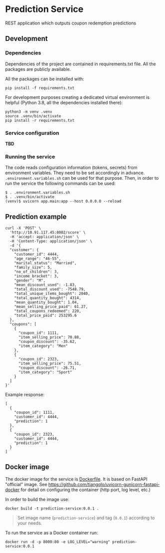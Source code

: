 # Prediction Service

REST application which outputs coupon redemption predictions



## Development

### Dependencies
Dependencies of the project are contained in requirements.txt file. All the packages are publicly available.

All the packages can be installed with: 
```
pip install -f requirements.txt
```

For development purposes creating a dedicated virtual environment is helpful (Python 3.8, all the dependencies installed there):
```
python3 -m venv .venv
source .venv/bin/activate
pip install -r requirements.txt
```

### Service configuration
**TBD**

### Running the service
The code reads configuration information (tokens, secrets) from environment variables. They need to be set accordingly in
advance.
`.environment.variables.sh` can be used for that purpose. Then, in order to run the service the following commands can be
used:

```
$ . .environment.variables.sh
$ . .venv/bin/activate
(venv)$ uvicorn app.main:app --host 0.0.0.0 --reload
```

## Prediction example

```
curl -X 'POST' \
  'http://10.91.117.45:8002/score' \
  -H 'accept: application/json' \
  -H 'Content-Type: application/json' \
  -d '{
  "customer": {
    "customer_id": 4444,
    "age_range": "46-55",
    "marital_status": "Married",
    "family_size": 5,
    "no_of_children": 3,
    "income_bracket": 3,
    "gender": "M",
    "mean_discount_used": -1.83,
    "total_discount_used": -7548.79,
    "total_unique_items_bought": 2040,
    "total_quantity_bought": 4314,
    "mean_quantity_bought": 1.04,
    "mean_selling_price_paid": 61.27,
    "total_coupons_redeemed": 220,
    "total_price_paid": 253295.6
  },
  "coupons": [
    {
      "coupon_id": 1111,
      "item_selling_price": 70.88,
      "coupon_discount": -35.62,
      "item_category": "Men"
    },
    {
      "coupon_id": 2323,
      "item_selling_price": 75.51,
      "coupon_discount": -26.71,
      "item_category": "Sport"
    }
  ]
}'
```

Example response:

```
[
  {
    "coupon_id": 1111,
    "customer_id": 4444,
    "prediction": 1
  },
  {
    "coupon_id": 2323,
    "customer_id": 4444,
    "prediction": 1
  }
]
```

## Docker image
The docker image for the service is [Dockerfile](Dockerfile).
It is based on FastAPI "official" image. 
See https://github.com/tiangolo/uvicorn-gunicorn-fastapi-docker 
for detail on configuring the container (http port, log level, etc.)

In order to build the image use:
```
docker build -t prediction-service:0.0.1 .
```

> Set image name (`prediction-service`) and tag (`0.0.1`) according to
> your needs.

To run the service as a Docker container run:
```
docker run -d -p 8000:80 -e LOG_LEVEL="warning" prediction-service:0.0.1

```
